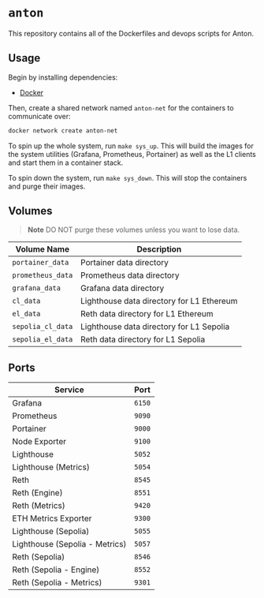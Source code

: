# `anton`

This repository contains all of the Dockerfiles and devops scripts for Anton.

## Usage

Begin by installing dependencies:
* [Docker](https://docs.docker.com/get-docker/)

Then, create a shared network named `anton-net` for the containers to communicate over:
```bash
docker network create anton-net
```

To spin up the whole system, run `make sys_up`. This will build the images for the system utilities (Grafana, Prometheus, Portainer) as well as the L1
clients and start them in a container stack.

To spin down the system, run `make sys_down`. This will stop the containers and purge their images.

## Volumes

> **Note**
> DO NOT purge these volumes unless you want to lose data.

| Volume Name       | Description                               |
|-------------------|-------------------------------------------|
| `portainer_data`  | Portainer data directory                  |
| `prometheus_data` | Prometheus data directory                 |
| `grafana_data`    | Grafana data directory                    |
| `cl_data`         | Lighthouse data directory for L1 Ethereum |
| `el_data`         | Reth data directory for L1 Ethereum       |
| `sepolia_cl_data` | Lighthouse data directory for L1 Sepolia  |
| `sepolia_el_data` | Reth data directory for L1 Sepolia        |

## Ports
| Service                        | Port   |
|--------------------------------|--------|
| Grafana                        | `6150` |
| Prometheus                     | `9090` |
| Portainer                      | `9000` |
| Node Exporter                  | `9100` |
| Lighthouse                     | `5052` |
| Lighthouse (Metrics)           | `5054` |
| Reth                           | `8545` |
| Reth (Engine)                  | `8551` |
| Reth (Metrics)                 | `9420` |
| ETH Metrics Exporter           | `9300` |
| Lighthouse (Sepolia)           | `5055` |
| Lighthouse (Sepolia - Metrics) | `5057` |
| Reth (Sepolia)                 | `8546` |
| Reth (Sepolia - Engine)        | `8552` |
| Reth (Sepolia - Metrics)       | `9301` |

